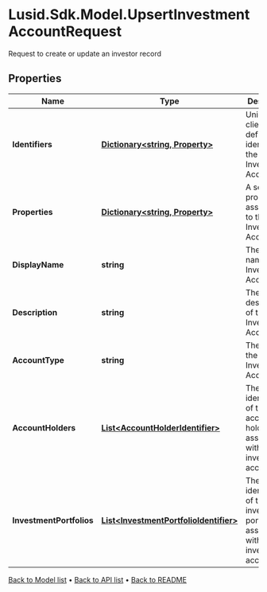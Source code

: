 # Lusid.Sdk.Model.UpsertInvestmentAccountRequest
Request to create or update an investor record

## Properties

Name | Type | Description | Notes
------------ | ------------- | ------------- | -------------
**Identifiers** | [**Dictionary&lt;string, Property&gt;**](Property.md) | Unique client-defined identifiers of the Investment Account. | 
**Properties** | [**Dictionary&lt;string, Property&gt;**](Property.md) | A set of properties associated to the Investment Account. | [optional] 
**DisplayName** | **string** | The display name of the Investment Account | 
**Description** | **string** | The description of the Investment Account | [optional] 
**AccountType** | **string** | The type of the of the Investment Account. | 
**AccountHolders** | [**List&lt;AccountHolderIdentifier&gt;**](AccountHolderIdentifier.md) | The identification of the account holders associated with this investment account | [optional] 
**InvestmentPortfolios** | [**List&lt;InvestmentPortfolioIdentifier&gt;**](InvestmentPortfolioIdentifier.md) | The identification of the investment portfolios associated with this investment account | [optional] 

[Back to Model list](../README.md#documentation-for-models) &#8226; [Back to API list](../README.md#documentation-for-api-endpoints) &#8226; [Back to README](../README.md)

